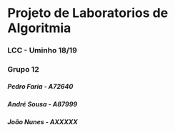 # Projeto de Laboratorios de Algoritmia

###  LCC - Uminho 18/19


### Grupo 12

##### **Pedro Faria** - A72640

##### **André Sousa** - A87999

##### **João Nunes** - AXXXXX
